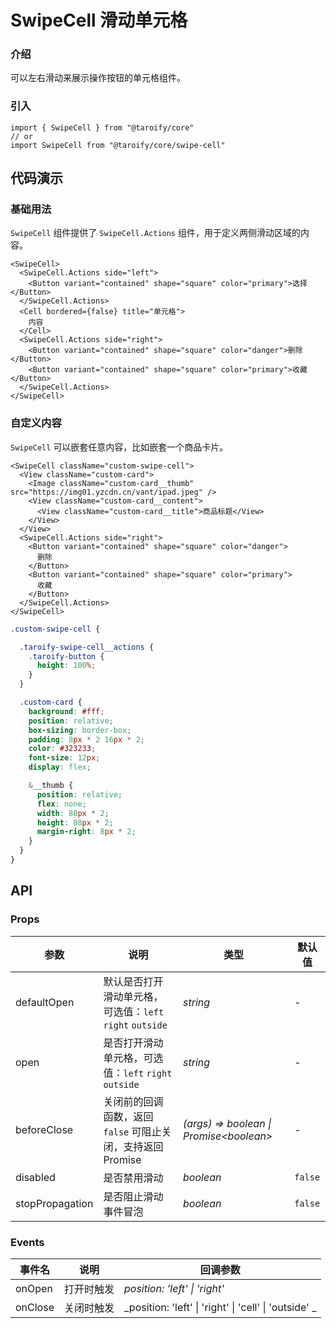 # SwipeCell 滑动单元格

### 介绍

可以左右滑动来展示操作按钮的单元格组件。

### 引入

```tsx
import { SwipeCell } from "@taroify/core"
// or
import SwipeCell from "@taroify/core/swipe-cell"
```

## 代码演示

### 基础用法

`SwipeCell` 组件提供了 `SwipeCell.Actions` 组件，用于定义两侧滑动区域的内容。

```tsx
<SwipeCell>
  <SwipeCell.Actions side="left">
    <Button variant="contained" shape="square" color="primary">选择</Button>
  </SwipeCell.Actions>
  <Cell bordered={false} title="单元格">
    内容
  </Cell>
  <SwipeCell.Actions side="right">
    <Button variant="contained" shape="square" color="danger">删除</Button>
    <Button variant="contained" shape="square" color="primary">收藏</Button>
  </SwipeCell.Actions>
</SwipeCell>
```

### 自定义内容

`SwipeCell` 可以嵌套任意内容，比如嵌套一个商品卡片。

```tsx
<SwipeCell className="custom-swipe-cell">
  <View className="custom-card">
    <Image className="custom-card__thumb" src="https://img01.yzcdn.cn/vant/ipad.jpeg" />
    <View className="custom-card__content">
      <View className="custom-card__title">商品标题</View>
    </View>
  </View>
  <SwipeCell.Actions side="right">
    <Button variant="contained" shape="square" color="danger">
      删除
    </Button>
    <Button variant="contained" shape="square" color="primary">
      收藏
    </Button>
  </SwipeCell.Actions>
</SwipeCell>
```

```scss
.custom-swipe-cell {

  .taroify-swipe-cell__actions {
    .taroify-button {
      height: 100%;
    }
  }

  .custom-card {
    background: #fff;
    position: relative;
    box-sizing: border-box;
    padding: 8px * 2 16px * 2;
    color: #323233;
    font-size: 12px;
    display: flex;

    &__thumb {
      position: relative;
      flex: none;
      width: 88px * 2;
      height: 88px * 2;
      margin-right: 8px * 2;
    }
  }
}

```

## API

### Props

| 参数 | 说明 | 类型 | 默认值 |
| --- | --- | --- | --- |
| defaultOpen | 默认是否打开滑动单元格，可选值：`left` `right` `outside`  | _string_ | - |
| open | 是否打开滑动单元格，可选值：`left` `right` `outside`  | _string_ | - |
| beforeClose | 关闭前的回调函数，返回 `false` 可阻止关闭，支持返回 Promise | _(args) => boolean \| Promise\<boolean\>_ | - |
| disabled | 是否禁用滑动 | _boolean_ | `false` |
| stopPropagation | 是否阻止滑动事件冒泡 | _boolean_ | `false` |

### Events

| 事件名 | 说明 | 回调参数 |
| --- | --- | --- |
| onOpen | 打开时触发 | _position: 'left' \| 'right'_ |
| onClose | 关闭时触发 | _position: 'left' \| 'right' \| 'cell' \| 'outside' _ |
